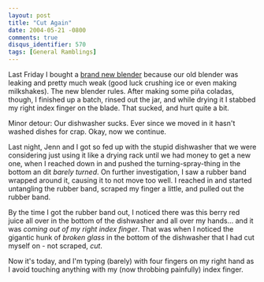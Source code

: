 ```yaml
---
layout: post
title: "Cut Again"
date: 2004-05-21 -0800
comments: true
disqus_identifier: 570
tags: [General Ramblings]
---
```

Last Friday I bought a [brand new
blender](http://www.amazon.com/exec/obidos/ASIN/B0001LU5OY/mhsvortex)
because our old blender was leaking and pretty much weak (good luck
crushing ice or even making milkshakes). The new blender rules. After
making some piña coladas, though, I finished up a batch, rinsed out the
jar, and while drying it I stabbed my right index finger on the blade.
That sucked, and hurt quite a bit.
 
 Minor detour: Our dishwasher sucks. Ever since we moved in it hasn't
washed dishes for crap. Okay, now we continue.
 
 Last night, Jenn and I got so fed up with the stupid dishwasher that we
were considering just using it like a drying rack until we had money to
get a new one, when I reached down in and pushed the turning-spray-thing
in the bottom an dit *barely turned*. On further investigation, I saw a
rubber band wrapped around it, causing it to not move too well. I
reached in and started untangling the rubber band, scraped my finger a
little, and pulled out the rubber band.
 
 By the time I got the rubber band out, I noticed there was this berry
red juice all over in the bottom of the dishwasher and all over my
hands... and it was *coming out of my right index finger*. That was when
I noticed the gigantic hunk of *broken glass* in the bottom of the
dishwasher that I had cut myself on - not scraped, *cut*.
 
 Now it's today, and I'm typing (barely) with four fingers on my right
hand as I avoid touching anything with my (now throbbing painfully)
index finger.
